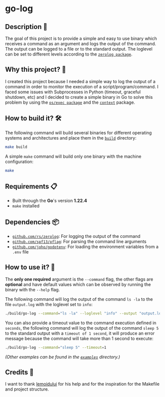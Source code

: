 # go-log

## Description 📄

The goal of this project is to provide a simple and easy to use binary which receives a command as an argument and logs the output of the command. The output can be logged to a file or to the standard output. The loglevel can be set to different levels according to the [`zerolog package`](https://pkg.go.dev/github.com/rs/zerolog).

## Why this project? 🤔

I created this project because I needed a simple way to log the output of a command in order to monitor the execution of a script/program/command. I faced some issues with Subprocesses in Python (timeout, graceful shutdown, etc) and I decided to create a simple binary in Go to solve this problem by using the [`os/exec package`](https://pkg.go.dev/os/exec) and the [`context`](https://pkg.go.dev/context) package.

## How to build it? 🛠️

The following command will build several binaries for different operating systems and architectures and place them in the [`build`](./build/) directory:

```bash
make build
```

A simple `make` command will build only one binary with the machine configuration:

```bash
make
```

## Requirements 📋

- Built through the **Go**'s version **1.22.4**
- `make` installed

## Dependencies 📦

- [`github.com/rs/zerolog`](https://pkg.go.dev/github.com/rs/zerolog): For logging the output of the command
- [`github.com/spf13/pflag`](https://pkg.go.dev/github.com/spf13/pflag): For parsing the command line arguments
- [`github.com/joho/godotenv`](https://pkg.go.dev/github.com/joho/godotenv): For loading the environment variables from a `.env` file

## How to use it? 🚀

The **only one required** argument is the `--command` flag, the other flags are **optional** and have default values which can be observed by running the binary with the `--help` flag.

The following command will log the output of the command `ls -la` to the file `output.log` with the loglevel set to `info`:

```bash
./build/go-log --command="ls -la" --loglevel "info" --output "output.log"
```

You can also provide a timeout value to the command execution defined in `seconds`, the following command will log the output of the command `sleep 5` to the standard output with a `timeout of 1 second`, it will produce an error message because the command will take more than 1 second to execute:

```bash
./build/go-log --command="sleep 5" --timeout=1
```

*(Other examples can be found in the [`examples`](./examples/) directory.)*

## Credits 🙏

I want to thank [lemoidului](https://gitlab.com/lemoidului) for his help and for the inspiration for the Makefile and project structure.
